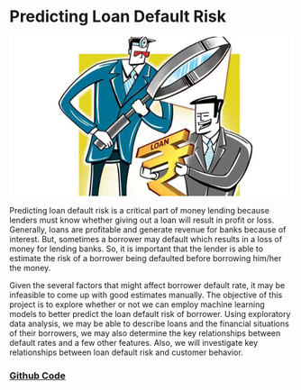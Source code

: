 # Predicting Loan Default Risk

<img src="images/loan.png?raw=true"/>

Predicting loan default risk is a critical part of money lending because lenders must know whether giving out a loan will result in profit or loss. Generally, loans are profitable and generate revenue for banks because of interest. But, sometimes a borrower may default which results in a loss of money for lending banks. So, it is important that the lender is able to estimate the risk of a borrower being defaulted before borrowing him/her the money.

Given the several factors that might affect borrower default rate, it may be infeasible to come up with good estimates manually. The objective of this project is to explore whether or not we can employ machine learning models to better predict the loan default risk of borrower. Using exploratory data analysis, we may be able to describe loans and the financial situations of their borrowers, we may also determine the key relationships between default rates and a few other features. Also, we will investigate key relationships between loan default risk and customer behavior.

### [Github Code](https://github.com/sathishmanthani/loan-default-risk)
